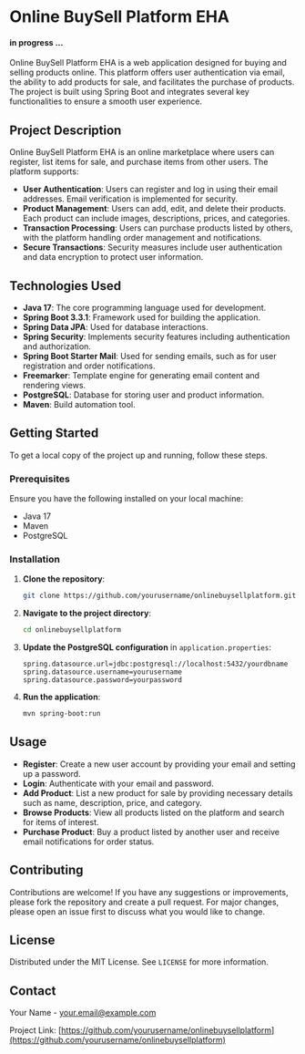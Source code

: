 # Online BuySell Platform EHA
#### in progress ...


Online BuySell Platform EHA is a web application designed for buying and selling products online. This platform offers user authentication via email, the ability to add products for sale, and facilitates the purchase of products. The project is built using Spring Boot and integrates several key functionalities to ensure a smooth user experience.

## Project Description

Online BuySell Platform EHA  is an online marketplace where users can register, list items for sale, and purchase items from other users. The platform supports:

- **User Authentication**: Users can register and log in using their email addresses. Email verification is implemented for security.
- **Product Management**: Users can add, edit, and delete their products. Each product can include images, descriptions, prices, and categories.
- **Transaction Processing**: Users can purchase products listed by others, with the platform handling order management and notifications.
- **Secure Transactions**: Security measures include user authentication and data encryption to protect user information.

## Technologies Used

- **Java 17**: The core programming language used for development.
- **Spring Boot 3.3.1**: Framework used for building the application.
- **Spring Data JPA**: Used for database interactions.
- **Spring Security**: Implements security features including authentication and authorization.
- **Spring Boot Starter Mail**: Used for sending emails, such as for user registration and order notifications.
- **Freemarker**: Template engine for generating email content and rendering views.
- **PostgreSQL**: Database for storing user and product information.
- **Maven**: Build automation tool.

## Getting Started

To get a local copy of the project up and running, follow these steps.

### Prerequisites

Ensure you have the following installed on your local machine:

- Java 17
- Maven
- PostgreSQL

### Installation

1. **Clone the repository**:
    ```sh
    git clone https://github.com/yourusername/onlinebuysellplatform.git
    ```
2. **Navigate to the project directory**:
    ```sh
    cd onlinebuysellplatform
    ```
3. **Update the PostgreSQL configuration** in `application.properties`:
    ```properties
    spring.datasource.url=jdbc:postgresql://localhost:5432/yourdbname
    spring.datasource.username=yourusername
    spring.datasource.password=yourpassword
    ```
4. **Run the application**:
    ```sh
    mvn spring-boot:run
    ```

## Usage

- **Register**: Create a new user account by providing your email and setting up a password.
- **Login**: Authenticate with your email and password.
- **Add Product**: List a new product for sale by providing necessary details such as name, description, price, and category.
- **Browse Products**: View all products listed on the platform and search for items of interest.
- **Purchase Product**: Buy a product listed by another user and receive email notifications for order status.

## Contributing

Contributions are welcome! If you have any suggestions or improvements, please fork the repository and create a pull request. For major changes, please open an issue first to discuss what you would like to change.

## License

Distributed under the MIT License. See `LICENSE` for more information.

## Contact

Your Name - [your.email@example.com](mailto:your.email@example.com)

Project Link: [https://github.com/yourusername/onlinebuysellplatform](https://github.com/yourusername/onlinebuysellplatform)
